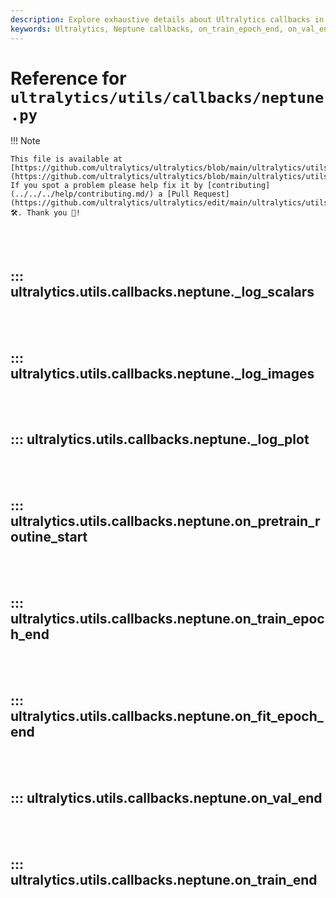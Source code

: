 ```yaml
---
description: Explore exhaustive details about Ultralytics callbacks in Neptune, with specifics about scalar logging, routine start, and more.
keywords: Ultralytics, Neptune callbacks, on_train_epoch_end, on_val_end, _log_plot, _log_images, on_pretrain_routine_start, on_fit_epoch_end, on_train_end
---
```


# Reference for `ultralytics/utils/callbacks/neptune.py`

!!! Note

    This file is available at [https://github.com/ultralytics/ultralytics/blob/main/ultralytics/utils/callbacks/neptune.py](https://github.com/ultralytics/ultralytics/blob/main/ultralytics/utils/callbacks/neptune.py). If you spot a problem please help fix it by [contributing](../../../help/contributing.md/) a [Pull Request](https://github.com/ultralytics/ultralytics/edit/main/ultralytics/utils/callbacks/neptune.py) 🛠️. Thank you 🙏!

<br><br>

## ::: ultralytics.utils.callbacks.neptune._log_scalars

<br><br>

## ::: ultralytics.utils.callbacks.neptune._log_images

<br><br>

## ::: ultralytics.utils.callbacks.neptune._log_plot

<br><br>

## ::: ultralytics.utils.callbacks.neptune.on_pretrain_routine_start

<br><br>

## ::: ultralytics.utils.callbacks.neptune.on_train_epoch_end

<br><br>

## ::: ultralytics.utils.callbacks.neptune.on_fit_epoch_end

<br><br>

## ::: ultralytics.utils.callbacks.neptune.on_val_end

<br><br>

## ::: ultralytics.utils.callbacks.neptune.on_train_end

<br><br>
